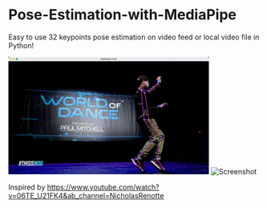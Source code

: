 # Pose-Estimation-with-MediaPipe
Easy to use 32 keypoints pose estimation on video feed or local video file in Python!

![Screenshot](assets/dance.gif)
![Screenshot](assets/demo.gif)



Inspired by https://www.youtube.com/watch?v=06TE_U21FK4&ab_channel=NicholasRenotte
